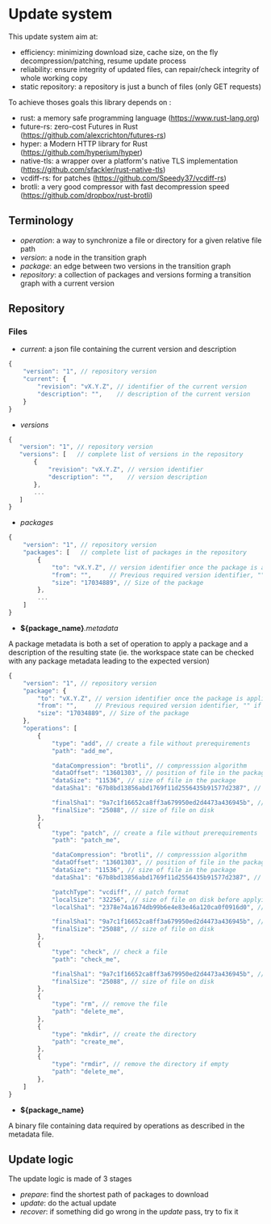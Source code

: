 # Update system

This update system aim at:

 - efficiency: minimizing download size, cache size, on the fly decompression/patching, resume update process
 - reliability: ensure integrity of updated files, can repair/check integrity of whole working copy
 - static repository: a repository is just a bunch of files (only GET requests)

To achieve thoses goals this library depends on :

 - rust: a memory safe programming language (https://www.rust-lang.org)
 - future-rs: zero-cost Futures in Rust (https://github.com/alexcrichton/futures-rs)
 - hyper: a Modern HTTP library for Rust (https://github.com/hyperium/hyper)
 - native-tls: a wrapper over a platform's native TLS implementation (https://github.com/sfackler/rust-native-tls)
 - vcdiff-rs: for patches (https://github.com/Speedy37/vcdiff-rs)
 - brotli: a very good compressor with fast decompression speed (https://github.com/dropbox/rust-brotli)

## Terminology

 - _operation_: a way to synchronize a file or directory for a given relative file path
 - _version_: a node in the transition graph
 - _package_: an edge between two versions in the transition graph
 - _repository_: a collection of packages and versions forming a transition graph with a current version

## Repository

### Files

 - _current_: a json file containing the current version and description

```js
{
    "version": "1", // repository version
    "current": {
        "revision": "vX.Y.Z", // identifier of the current version
        "description": "",    // description of the current version
    }
}
```

 - _versions_

 ```js
{
    "version": "1", // repository version
    "versions": [   // complete list of versions in the repository
        {
            "revision": "vX.Y.Z", // version identifier
            "description": "",    // version description
        },
        ...
    ]
}
```

 - _packages_

```js
{
    "version": "1", // repository version
    "packages": [   // complete list of packages in the repository
        {
            "to": "vX.Y.Z", // version identifier once the package is applied
            "from": "",     // Previous required version identifier, "" if this package is standalone
            "size": "17034889", // Size of the package
        },
        ...
    ]
}
```

 - __${package_name}___.metadata_

A package metadata is both a set of operation to apply a package and a description of the resulting state (ie. the workspace state can be checked with any package metadata leading to the expected version)

```js
{
    "version": "1", // repository version
    "package": {
        "to": "vX.Y.Z", // version identifier once the package is applied
        "from": "",     // Previous required version identifier, "" if this package is standalone
        "size": "17034889", // Size of the package
    },
    "operations": [
        {
            "type": "add", // create a file without prerequirements
            "path": "add_me",

            "dataCompression": "brotli", // compresssion algorithm
            "dataOffset": "13601303", // position of file in the package
            "dataSize": "11536", // size of file in the package
            "dataSha1": "67b8bd13856abd1769f11d2556435b91577d2387", // sha1 hash of file in package

            "finalSha1": "9a7c1f16652ca8ff3a679950ed2d4473a436945b", // sha1 hash of file on disk
            "finalSize": "25088", // size of file on disk
        },
        {
            "type": "patch", // create a file without prerequirements
            "path": "patch_me",

            "dataCompression": "brotli", // compresssion algorithm
            "dataOffset": "13601303", // position of file in the package
            "dataSize": "11536", // size of file in the package
            "dataSha1": "67b8bd13856abd1769f11d2556435b91577d2387", // sha1 hash of file in package

            "patchType": "vcdiff", // patch format
            "localSize": "32256", // size of file on disk before applying the patch
            "localSha1": "2378e74a1674db99b6e4e83e46a120ca0f0916d0", // sha1 hash of file on disk before applying the patch

            "finalSha1": "9a7c1f16652ca8ff3a679950ed2d4473a436945b", // sha1 hash of file on disk
            "finalSize": "25088", // size of file on disk
        },
        {
            "type": "check", // check a file
            "path": "check_me",

            "finalSha1": "9a7c1f16652ca8ff3a679950ed2d4473a436945b", // sha1 hash of file on disk
            "finalSize": "25088", // size of file on disk
        },
        {
            "type": "rm", // remove the file
            "path": "delete_me",
        },
        {
            "type": "mkdir", // create the directory
            "path": "create_me",
        },
        {
            "type": "rmdir", // remove the directory if empty
            "path": "delete_me",
        },
    ]
}
```

 - __${package_name}__

A binary file containing data required by operations as described in the metadata file.

## Update logic

The update logic is made of 3 stages

 - _prepare_: find the shortest path of packages to download
 - _update_: do the actual update
 - _recover_: if something did go wrong in the _update_ pass, try to fix it
